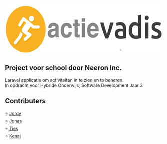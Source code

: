 <img src="https://github.com/Neeron-Inc/actievadis/blob/main/public/img/logo.png" width="600" height="160">

## Project voor school door Neeron Inc. 
Laravel applicatie om activiteiten in te zien en te beheren.<br>
In opdracht voor Hybride Onderwijs, Software Development Jaar 3


## Contributers
⭐ [Jordy](https://github.com/D-Jordy) <br>
⭐ [Jonas](https://github.com/jbe05) <br>
⭐ [Ties](https://github.com/TiesBerendsen) <br>
⭐ [Kenai](https://github.com/Xanxius)
